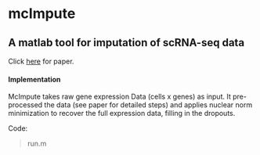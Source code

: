# mcImpute
## A matlab tool for imputation of scRNA-seq data 

Click [here](www.google.com) for paper.

#### Implementation
McImpute takes raw gene expression Data (cells x genes) as input. It pre-processed the data (see paper for detailed steps) and applies nuclear norm minimization to recover the full expression data, filling in the dropouts. 

Code:
> run.m
